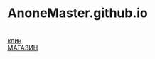 # AnoneMaster.github.io
<br>
<a href="https://anonemaster.github.io/projects/1/index.html">клик<a>
  <br>
<a href="https://anonemaster.github.io/projects/магазин/index.html">
  <bold>МАГАЗИН</bold>
  <a>
